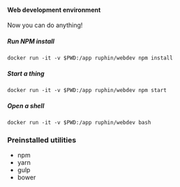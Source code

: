 #### Web development environment

Now you can do anything!

##### Run NPM install

`docker run -it -v $PWD:/app ruphin/webdev npm install`

##### Start a thing

`docker run -it -v $PWD:/app ruphin/webdev npm start`

##### Open a shell

`docker run -it -v $PWD:/app ruphin/webdev bash`

### Preinstalled utilities

* npm
* yarn
* gulp
* bower
